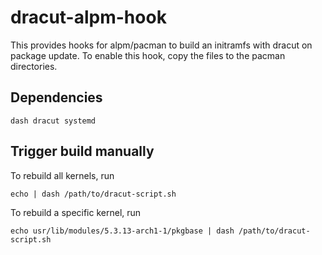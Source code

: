 # dracut-alpm-hook

This provides hooks for alpm/pacman to build an initramfs with dracut on package update.
To enable this hook, copy the files to the pacman directories.

## Dependencies

	dash dracut systemd

## Trigger build manually

To rebuild all kernels, run

	echo | dash /path/to/dracut-script.sh

To rebuild a specific kernel, run

	echo usr/lib/modules/5.3.13-arch1-1/pkgbase | dash /path/to/dracut-script.sh
